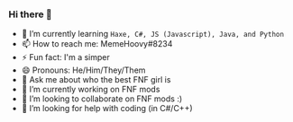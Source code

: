 ### Hi there 👋

- 🌱 I’m currently learning `Haxe, C#, JS (Javascript), Java, and Python`
- 📫 How to reach me: MemeHoovy#8234
- ⚡ Fun fact: I'm a simper
- 😄 Pronouns: He/Him/They/Them
- 💬 Ask me about who the best FNF girl is
- 🔭 I’m currently working on FNF mods
- 👯 I’m looking to collaborate on FNF mods :)
- 🤔 I’m looking for help with coding (in C#/C++)
